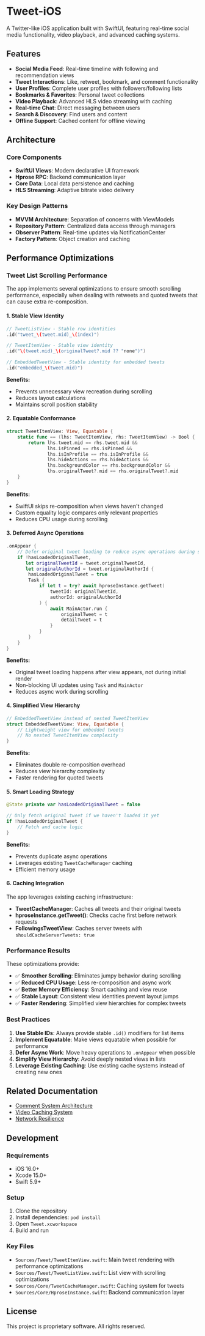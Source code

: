 # Tweet-iOS

A Twitter-like iOS application built with SwiftUI, featuring real-time social media functionality, video playback, and advanced caching systems.

## Features

- **Social Media Feed**: Real-time timeline with following and recommendation views
- **Tweet Interactions**: Like, retweet, bookmark, and comment functionality
- **User Profiles**: Complete user profiles with followers/following lists
- **Bookmarks & Favorites**: Personal tweet collections
- **Video Playback**: Advanced HLS video streaming with caching
- **Real-time Chat**: Direct messaging between users
- **Search & Discovery**: Find users and content
- **Offline Support**: Cached content for offline viewing

## Architecture

### Core Components

- **SwiftUI Views**: Modern declarative UI framework
- **Hprose RPC**: Backend communication layer
- **Core Data**: Local data persistence and caching
- **HLS Streaming**: Adaptive bitrate video delivery

### Key Design Patterns

- **MVVM Architecture**: Separation of concerns with ViewModels
- **Repository Pattern**: Centralized data access through managers
- **Observer Pattern**: Real-time updates via NotificationCenter
- **Factory Pattern**: Object creation and caching

## Performance Optimizations

### Tweet List Scrolling Performance

The app implements several optimizations to ensure smooth scrolling performance, especially when dealing with retweets and quoted tweets that can cause extra re-composition.

#### 1. Stable View Identity
```swift
// TweetListView - Stable row identities
.id("tweet_\(tweet.mid)_\(index)")

// TweetItemView - Stable view identity
.id("\(tweet.mid)_\(originalTweet?.mid ?? "none")")

// EmbeddedTweetView - Stable identity for embedded tweets
.id("embedded_\(tweet.mid)")
```

**Benefits:**
- Prevents unnecessary view recreation during scrolling
- Reduces layout calculations
- Maintains scroll position stability

#### 2. Equatable Conformance
```swift
struct TweetItemView: View, Equatable {
    static func == (lhs: TweetItemView, rhs: TweetItemView) -> Bool {
        return lhs.tweet.mid == rhs.tweet.mid &&
               lhs.isPinned == rhs.isPinned &&
               lhs.isInProfile == rhs.isInProfile &&
               lhs.hideActions == rhs.hideActions &&
               lhs.backgroundColor == rhs.backgroundColor &&
               lhs.originalTweet?.mid == rhs.originalTweet?.mid
    }
}
```

**Benefits:**
- SwiftUI skips re-composition when views haven't changed
- Custom equality logic compares only relevant properties
- Reduces CPU usage during scrolling

#### 3. Deferred Async Operations
```swift
.onAppear {
    // Defer original tweet loading to reduce async operations during scrolling
    if !hasLoadedOriginalTweet, 
       let originalTweetId = tweet.originalTweetId, 
       let originalAuthorId = tweet.originalAuthorId {
        hasLoadedOriginalTweet = true
        Task {
            if let t = try? await hproseInstance.getTweet(
                tweetId: originalTweetId,
                authorId: originalAuthorId
            ) {
                await MainActor.run {
                    originalTweet = t
                    detailTweet = t
                }
            }
        }
    }
}
```

**Benefits:**
- Original tweet loading happens after view appears, not during initial render
- Non-blocking UI updates using `Task` and `MainActor`
- Reduces async work during scrolling

#### 4. Simplified View Hierarchy
```swift
// EmbeddedTweetView instead of nested TweetItemView
struct EmbeddedTweetView: View, Equatable {
    // Lightweight view for embedded tweets
    // No nested TweetItemView complexity
}
```

**Benefits:**
- Eliminates double re-composition overhead
- Reduces view hierarchy complexity
- Faster rendering for quoted tweets

#### 5. Smart Loading Strategy
```swift
@State private var hasLoadedOriginalTweet = false

// Only fetch original tweet if we haven't loaded it yet
if !hasLoadedOriginalTweet {
    // Fetch and cache logic
}
```

**Benefits:**
- Prevents duplicate async operations
- Leverages existing `TweetCacheManager` caching
- Efficient memory usage

#### 6. Caching Integration
The app leverages existing caching infrastructure:
- **TweetCacheManager**: Caches all tweets and their original tweets
- **hproseInstance.getTweet()**: Checks cache first before network requests
- **FollowingsTweetView**: Caches server tweets with `shouldCacheServerTweets: true`

### Performance Results

These optimizations provide:
- ✅ **Smoother Scrolling**: Eliminates jumpy behavior during scrolling
- ✅ **Reduced CPU Usage**: Less re-composition and async work
- ✅ **Better Memory Efficiency**: Smart caching and view reuse
- ✅ **Stable Layout**: Consistent view identities prevent layout jumps
- ✅ **Faster Rendering**: Simplified view hierarchies for complex tweets

### Best Practices

1. **Use Stable IDs**: Always provide stable `.id()` modifiers for list items
2. **Implement Equatable**: Make views equatable when possible for performance
3. **Defer Async Work**: Move heavy operations to `.onAppear` when possible
4. **Simplify View Hierarchy**: Avoid deeply nested views in lists
5. **Leverage Existing Caching**: Use existing cache systems instead of creating new ones

## Related Documentation

- [Comment System Architecture](CommentSystemREADME.md)
- [Video Caching System](VIDEO_CACHING_SYSTEM.md)
- [Network Resilience](NETWORK_RESILIENCE.md)

## Development

### Requirements
- iOS 16.0+
- Xcode 15.0+
- Swift 5.9+

### Setup
1. Clone the repository
2. Install dependencies: `pod install`
3. Open `Tweet.xcworkspace`
4. Build and run

### Key Files
- `Sources/Tweet/TweetItemView.swift`: Main tweet rendering with performance optimizations
- `Sources/Tweet/TweetListView.swift`: List view with scrolling optimizations
- `Sources/Core/TweetCacheManager.swift`: Caching system for tweets
- `Sources/Core/HproseInstance.swift`: Backend communication layer

## License

This project is proprietary software. All rights reserved.
